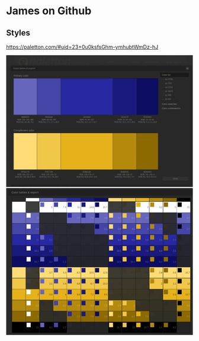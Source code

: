 # James on Github

## Styles
https://paletton.com/#uid=23+0u0ksfsGhm-ymhubtWmDz-hJ

![Colour Scheme](./assets/imgs/colour-scheme.png)
![Color Combinations](./assets/imgs/colour-combinations.png)